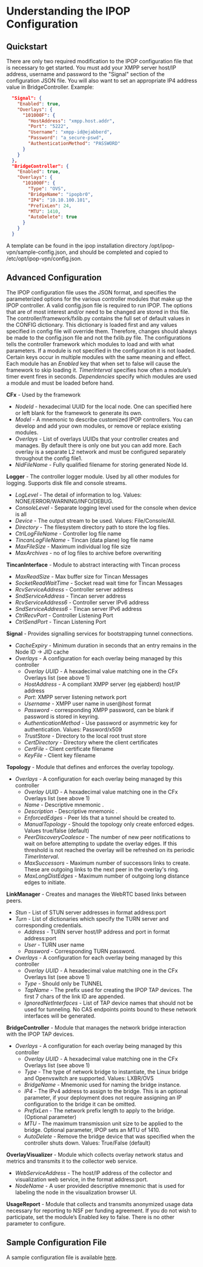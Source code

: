 # Understanding the IPOP Configuration

## Quickstart

There are only two required modification to the IPOP configuration file that is necessary to get started. You must add your XMPP server host/IP address, username and password to the "Signal" section of the configuration JSON file. You will also want to set an appropriate IP4 address value in BridgeController. Example:
```json
  "Signal": {
    "Enabled": true,
    "Overlays": {
      "101000F": {
        "HostAddress": "xmpp.host.addr",
        "Port": "5222",
        "Username": "xmpp-id@ejabberd",
        "Password": "a_secure-pswd",
        "AuthenticationMethod": "PASSWORD"
      }
    }
  },
  "BridgeController": {
    "Enabled": true,
    "Overlays": {
      "101000F": {
        "Type": "OVS",
        "BridgeName": "ipopbr0",
        "IP4": "10.10.100.101",
        "PrefixLen": 24,
        "MTU": 1410,
        "AutoDelete": true
      }
    }
  }
```
A template can be found in the ipop installation directory /opt/ipop-vpn/sample-config.json, and should be completed and copied to /etc/opt/ipop-vpn/config.json.


## Advanced Configuration

The IPOP configuration file uses the JSON format, and specifies the parameterized options for the various controller modules that make up the IPOP controller. A valid config.json file is required to run IPOP. The options that are of most interest and/or need to be changed are stored in this file. The controller/framework/fxlib.py contains the full set of default values in the CONFIG dictionary. This dictionary is loaded first and any values specified in config file will override them. Therefore, changes should always be made to the config.json file and not the fxlib.py file.
The configurations tells the controller framework which modules to load and with what parameters. If a module is not specified in the configuration it is not loaded. Certain keys occur in multiple modules with the same meaning and effect. Each module has an _Enabled_ key that when set to false will cause the framework to skip loading it. _TimerInterval_ specifies how often a module’s timer event fires in seconds. _Dependencies_ specify which modules are used a module and must be loaded before hand.

**CFx** - Used by the framework
* _NodeId_ - hexadecimal UUID for the local node. One can specified here or left blank for the framework to generate its own.
* _Model_ - A mnemonic  to describe customized IPOP controllers. You can develop and add your own modules, or remove or replace existing modules.
* _Overlays_ - List of overlays UUIDs that your controller creates and manages. By default there is only one but you can add more. Each overlay is a separate L2 network and must be configured separately throughout the config file1.
* _NidFileName_ - Fully qualified filename for storing generated Node Id.

**Logger** - The controller logger module. Used by all other modules for logging. Supports disk file and console streams.
* _LogLevel_ - The detail of information to log. Values: NONE/ERROR/WARNING/INFO/DEBUG.
* _ConsoleLevel_ - Separate logging level used for the console when device is all
* _Device_ - The output stream to be used. Values: File/Console/All.
* _Directory_ - The filesystem directory path to store the log files.
* _CtrlLogFileName_ - Controller log file name
* _TincanLogFileName_ - Tincan (data plane) log file name
* _MaxFileSize_ - Maximum individual log file size
* _MaxArchives_ - no of log files to archive before overwriting

**TincanInterface** - Module to abstract interacting with Tincan process
* _MaxReadSize_ - Max buffer size for Tincan Messages
* _SocketReadWaitTime_ - Socket read wait time for Tincan Messages
* _RcvServiceAddress_ - Controller server address
* _SndServiceAddress_ - Tincan server address
* _RcvServiceAddress6_ - Controller server IPv6 address
* _SndServiceAddress6_ - Tincan server IPv6 address
* _CtrlRecvPort_ - Controller Listening Port
* _CtrlSendPort_ - Tincan Listening Port

**Signal** - Provides signalling services for bootstrapping tunnel connections.
* _CacheExpiry_ - Minimum duration in seconds that an entry remains in the Node ID -> JID cache
* _Overlays_ - A configuration for each overlay being managed by this controller
  * _Overlay UUID_ - A hexadecimal value matching one in the CFx Overlays list (see above 1)
  * _HostAddress_ - A compliant XMPP server (eg ejabberd) host/IP address
  * _Port_: XMPP server listening network port
  * _Username_ - XMPP user name in user@host format
  * _Password_ - corresponding XMPP password, can be blank if password is stored in keyring.
  * _AuthenticationMethod_ - Use password or asymmetric key for authentication. Values: Password/x509
  * _TrustStore_ - Directory to the local root trust store
  * _CertDirectory_ - Directory where the client certificates
  * _CertFile_ - Client certificate filename
  * _KeyFile_ - Client key filename

**Topology** - Module that defines and enforces the overlay topology.
* _Overlays_ - A configuration for each overlay being managed by this controller
  * _Overlay UUID_ - A hexadecimal value matching one in the CFx Overlays list (see above 1)
  * _Name_ - Descriptive mnemonic .
  * _Description_ - Descriptive mnemonic .
  * _EnforcedEdges_ - Peer Ids that a tunnel should be created to.
  * _ManualTopology_ - Should the topology only create enforced edges. Values true/false (default)
  * _PeerDiscoveryCoalesce_ - The number of new peer notifications to wait on before attempting to update the overlay edges. If this threshold is not reached the overlay will be refreshed on its periodic _TimerInterval_.
  * _MaxSuccessors_ - Maximum number of successors links to create. These are outgoing links to the next peer in the overlay's ring.
  * _MaxLongDistEdges_ - Maximum number of outgoing long distance edges to initiate. 

**LinkManager** - Creates and manages the WebRTC based links between peers.
* _Stun_ - List of STUN server addresses in format address:port
* _Turn_ - List of dictionaries which specify the TURN server and corresponding credentials.
  * _Address_ - TURN server host/IP address and port in format address:port
  * _User_ - TURN user name
  * _Password_ - Corresponding TURN password.
* _Overlays_ - A configuration for each overlay being managed by this controller
  * _Overlay UUID_ - A hexadecimal value matching one in the CFx Overlays list (see above 1)
  * _Type_ - Should only be TUNNEL
  * _TapName_ - The prefix used for creating the IPOP TAP devices. The first 7 chars of the link ID are appended.
  * _IgnoredNetInterfaces_ - List of TAP device names that should not be used for tunneling. No CAS endpoints points bound to these network interfaces will be generated.

**BridgeController** - Module that manages the network bridge interaction with the IPOP TAP devices.
* _Overlays_ - A configuration for each overlay being managed by this controller
  * _Overlay UUID_ - A hexadecimal value matching one in the CFx Overlays list (see above 1)
  *  _Type_ - The type of network bridge to instantiate, the Linux bridge and Openvswitch are supported. Values: LXBR/OVS
  *  _BridgeName_ - Mnemonic used for naming the bridge instance.
  *  _IP4_ - The IPv4 address to assign to the bridge. This is an optional parameter, if your deployment does not require assigning an IP configuration to the bridge it can be omitted.
  *  _PrefixLen_ - The network prefix length to apply to the bridge. (Optional parameter)
  *  _MTU_ - The maximum transmission unit size to be applied to the bridge. Optional parameter, IPOP sets an MTU of 1410.
  *  _AutoDelete_ - Remove the bridge device that was specified when the controller shuts down. Values: True/False (default)

**OverlayVisualizer** - Module which collects overlay network status and metrics and transmits it to the collector web service.
*  _WebServiceAddress_ - The host/IP address of the collector and visualization web service, in the format address:port.
*  _NodeName_ - A user provided descriptive mnemonic that is used for labeling the node in the visualization browser UI.

**UsageReport** - Module that collects and transmits anonymized usage data necessary for reporting to NSF per funding agreement. If you do not wish to participate, set the module’s Enabled key to false. There is no other parameter to configure.

## Sample Configuration File

A sample configuration file is available [here](https://raw.githubusercontent.com/ipop-project/Controllers/master/controller/sample-multi-overlay-config.json).
